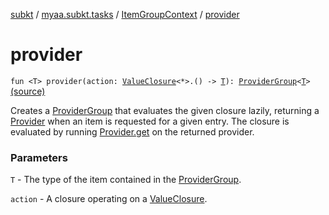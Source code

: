 [subkt](../../index.md) / [myaa.subkt.tasks](../index.md) / [ItemGroupContext](index.md) / [provider](./provider.md)

# provider

`fun <T> provider(action: `[`ValueClosure`](../-value-closure/index.md)`<*>.() -> `[`T`](provider.md#T)`): `[`ProviderGroup`](../-provider-group/index.md)`<`[`T`](provider.md#T)`>` [(source)](https://github.com/Myaamori/SubKt/blob/master/src/main/kotlin/myaa/subkt/tasks/tasks.kt#L213)

Creates a [ProviderGroup](../-provider-group/index.md) that evaluates the given closure lazily, returning a
[Provider](https://docs.gradle.org/current/javadoc/org/gradle/api/provider/Provider.html) when an item is requested for a given entry.
The closure is evaluated by running [Provider.get](https://docs.gradle.org/current/javadoc/org/gradle/api/provider/Provider.html#get()) on the returned provider.

### Parameters

`T` - The type of the item contained in the [ProviderGroup](../-provider-group/index.md).

`action` - A closure operating on a [ValueClosure](../-value-closure/index.md).